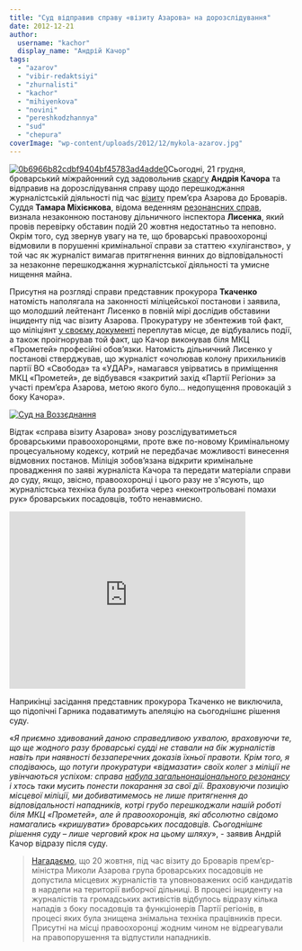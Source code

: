 ```yaml
---
title: "Суд відправив справу «візиту Азарова» на дорозслідування"
date: 2012-12-21
author: 
  username: "kachor"
  display_name: "Андрій Качор"
tags: 
  - "azarov"
  - "vibir-redaktsiyi"
  - "zhurnalisti"
  - "kachor"
  - "mihiyenkova"
  - "novini"
  - "pereshkodzhannya"
  - "sud"
  - "chepura"
coverImage: "wp-content/uploads/2012/12/mykola-azarov.jpg"
---
```


[![](https://mpz.brovary.org/wp-content/uploads/2012/12/0b6966b82cdbf9404bf45783ad4adde0.jpg "0b6966b82cdbf9404bf45783ad4adde0")](https://mpz.brovary.org/wp-content/uploads/2012/12/0b6966b82cdbf9404bf45783ad4adde0.jpg)Сьогодні, 21 грудня, броварський міжрайонний суд задовольнив [скаргу](https://mpz.brovary.org/u-brovarah-ne-diye-st-171-kriminalnogo-kodeksu-prokuratura/) **Андрія Качора** та відправив на дорозслідування справу щодо перешкоджання журналістській діяльності під час [візиту](https://mpz.brovary.org/vizit-azarova-do-brovariv-video-2/) прем’єра Азарова до Броварів. Суддя **Тамара Міхієнкова**, відома веденням [резонансних справ](https://mpz.brovary.org/zavtra-brovarskiy-sud-maye-vinesti-virok-vitaliyu-zaporozhtsyu/), визнала незаконною постанову дільничного інспектора **Лисенка**, який провів перевірку обставин подій 20 жовтня недостатньо та неповно. Окрім того, суд звернув увагу на те, що броварські правоохоронці відмовили в порушенні кримінальної справи за статтею «хуліганство», у той час як журналіст вимагав притягнення винних до відповідальності за незаконне перешкоджання журналістської діяльності та умисне нищення майна.

Присутня на розгляді справи представник прокурора **Ткаченко** натомість наполягала на законності міліцейської постанови і заявила, що молодший лейтенант Лисенко в повній мірі дослідив обставини інциденту під час візиту Азарова. Прокуратуру не збентежив той факт, що міліціянт [у своєму документі](https://mpz.brovary.org/militsiya-zaproshuye-na-rarty-regioni-vhid-vilniy/) переплутав місце, де відбувались події, а також проігнорував той факт, що Качор виконував біля МКЦ «Прометей» професійні обов’язки. Натомість дільничний Лисенко у постанові стверджував, що журналіст «очолював колону прихильників партії ВО «Свобода» та «УДАР», намагався увірватись в приміщення МКЦ «Прометей», де відбувався «закритий захід «Партії Регіони» за участі прем’єра Азарова, метою якого було… недопущення провокацій з боку Качора».

[![](https://mpz.brovary.org/wp-content/uploads/2012/12/Sud-na-Vozzyednannya.jpg "Суд на Воззєднання")](https://mpz.brovary.org/wp-content/uploads/2012/12/Sud-na-Vozzyednannya.jpg)

Відтак «справа візиту Азарова» знову розслідуватиметься броварськими правоохоронцями, проте вже по-новому Кримінальному процесуальному кодексу, котрий не передбачає можливості винесення відмовних постанов. Міліція зобов’язана відкрити кримінальне провадження по заяві журналіста Качора та передати матеріали справи до суду, якщо, звісно, правоохоронці і цього разу не з'ясують, що журналістська техніка була розбита через «неконтрольовані помахи рук» броварських посадовців, тобто ненавмисно.

<iframe src="https://www.youtube.com/embed/wT7SeNc1I4k" frameborder="0" width="420" height="315"></iframe>

Наприкінці засідання представник прокурора Ткаченко не виключила, що підопічні Гарника подаватимуть апеляцію на сьогоднішнє рішення суду.

«_Я приємно здивований даною справедливою ухвалою, враховуючи те, що ще жодного разу броварські судді не ставали на бік журналістів навіть при наявності беззаперечних доказів їхньої правоти. Крім того, я сподіваюсь, що потуги прокуратури «відмазати» своїх колег з міліції не увінчаються успіхом: справа [набула загальнонаціонального резонансу](https://mpz.brovary.org/ukrayinskiy-ombudsmen-vidkrila-provadzhennya-za-skargami-brovarskih-zhurnalistiv-ta-oglyadacha-intera/) і хтось таки мусить понести покарання за свої дії. Враховуючи позицію місцевої міліції, ми добиватимемось не лише притягнення до відповідальності нападників, котрі грубо перешкоджали нашій роботі біля МКЦ «Прометей», але й правоохоронців, які абсолютно свідомо намагались «кришувати» броварських посадовців. Сьогоднішнє рішення суду – лише черговий крок на цьому шляху_», - заявив Андрій Качор відразу після суду.

> [Нагадаємо](https://mpz.brovary.org/brovarska-prokuratura-zatyaguye-rozsliduvannya-spravi-pro-pereshkodzhannya-zhurnalistam-pid-chas-vizitu-azarova/), що 20 жовтня, під час візиту до Броварів прем’єр-міністра Миколи Азарова група броварських посадовців не допустила місцевих журналістів та уповноважених осіб кандидатів в нардепи на території виборчої дільниці. В процесі інциденту на журналістів та громадських активістів відбулось відразу кілька нападів з боку посадовців та функціонерів Партії регіонів, в процесі яких була знищена знімальна техніка працівників преси. Присутні на місці правоохоронці жодним чином не відреагували на правопорушення та відпустили нападників.
